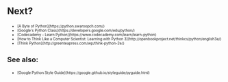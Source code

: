 ## Next?
<ul>
<li style="font-size:0.6em;">[A Byte of Python](https://python.swaroopch.com/)</span>
<li style="font-size:0.6em;">[Google's Python Class](https://developers.google.com/edu/python/)</span>
<li style="font-size:0.6em;">[Codecademy - Learn Python](https://www.codecademy.com/learn/learn-python)</span>
<li style="font-size:0.6em;">[How to Think Like a Computer Scientist: Learning with Python 3](http://openbookproject.net/thinkcs/python/english3e/)</span>
<li style="font-size:0.6em;">[Think Python](http://greenteapress.com/wp/think-python-2e/)</span>
</ul>

### See also:
<ul>
<li style="font-size:0.6em;">[Google Python Style Guide](https://google.github.io/styleguide/pyguide.html)</span>
</ul>

